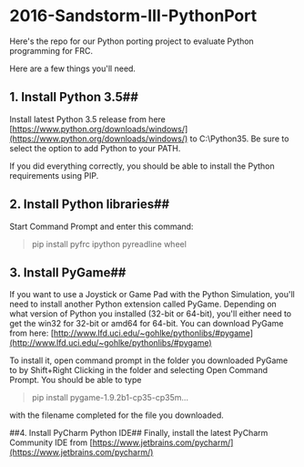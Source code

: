 # 2016-Sandstorm-III-PythonPort
Here's the repo for our Python porting project to evaluate Python programming for FRC.

Here are a few things you'll need.

## 1. Install Python 3.5##
Install latest Python 3.5 release from here [https://www.python.org/downloads/windows/](https://www.python.org/downloads/windows/) to C:\Python35. Be sure to select the option to add Python to your PATH. 

If you did everything correctly, you should be able to install the Python requirements using PIP. 

## 2.  Install Python libraries##

Start Command Prompt and enter this command: 
> pip install pyfrc ipython pyreadline wheel

## 3. Install PyGame##
If you want to use a Joystick or Game Pad with the Python Simulation, you'll need to install another Python extension called PyGame. Depending on what version of Python you installed (32-bit or 64-bit), you'll either need to get the win32 for 32-bit or amd64 for 64-bit. You can download PyGame from here: [http://www.lfd.uci.edu/~gohlke/pythonlibs/#pygame](http://www.lfd.uci.edu/~gohlke/pythonlibs/#pygame)


To install it, open command prompt in the folder you downloaded PyGame to by Shift+Right Clicking in the folder and selecting Open Command Prompt. You should be able to type 
> pip install pygame-1.9.2b1-cp35-cp35m...

with the filename completed for the file you downloaded. 

##4. Install PyCharm Python IDE##
Finally, install the latest PyCharm Community IDE from 
[https://www.jetbrains.com/pycharm/](https://www.jetbrains.com/pycharm/)



